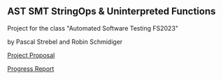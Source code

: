## AST SMT StringOps & Uninterpreted Functions

Project for the class "Automated Software Testing FS2023"

by Pascal Strebel and Robin Schmidiger

[Project Proposal](docs/ProjectProposal.pdf)

[Progress Report](docs/ProgressReport.pdf)
